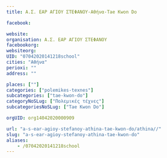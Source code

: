 ```yaml
---
title: Α.Σ. ΕΑΡ ΑΓΙΟΥ ΣΤΕΦΑΝΟΥ-Αθήνα-Tae Kwon Do

facebook:

website:
organisation: Α.Σ. ΕΑΡ ΑΓΙΟΥ ΣΤΕΦΑΝΟΥ
facebookorg:
websiteorg:
UID: "07042020141218school"
cities: "Αθήνα"
perioxi: ""
address: ""

places: [""]
categories: ["polemikes-texnes"]
subcategories: ["tae-kwon-do"]
categoryNoSLug: ["Πολεμικές τέχνες"]
subcategoriesNoSLug: ["Tae Kwon Do"]

orgUID: org14042020000909

url: "a-s-ear-agioy-stefanoy-athina-tae-kwon-do/athina//"
slug: "a-s-ear-agioy-stefanoy-athina-tae-kwon-do"
aliases:
    - /07042020141218school
---
```





